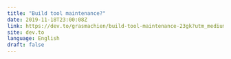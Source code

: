 ```yaml
---
title: "Build tool maintenance?"
date: 2019-11-18T23:00:08Z
link: https://dev.to/grasmachien/build-tool-maintenance-23gk?utm_medium=RSS&utm_source=news.12bit.vn
site: dev.to
language: English
draft: false
---
```

